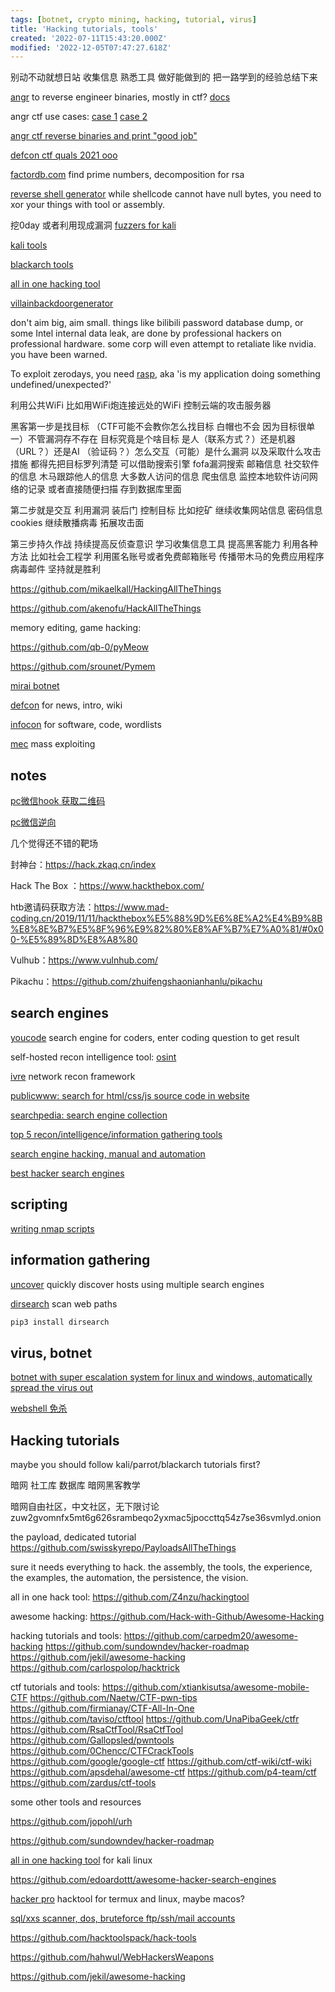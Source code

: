 ```yaml
---
tags: [botnet, crypto mining, hacking, tutorial, virus]
title: 'Hacking tutorials, tools'
created: '2022-07-11T15:43:20.000Z'
modified: '2022-12-05T07:47:27.618Z'
---
```


别动不动就想日站 收集信息 熟悉工具 做好能做到的 把一路学到的经验总结下来

[angr](https://angr.io/) to reverse engineer binaries, mostly in ctf? [docs](https://docs.angr.io/advanced-topics)

angr ctf use cases: [case 1](https://blog.csdn.net/qq_44370676/article/details/119741664) [case 2](https://blog.csdn.net/u013648063/article/details/108685416)

[angr ctf reverse binaries and print "good job"](http://angr.oregonctf.org/)

[defcon ctf quals 2021 ooo](https://oooverflow.io/dc-ctf-2021-quals/)

[factordb.com](http://factordb.com/) find prime numbers, decomposition for rsa

[reverse shell generator](https://github.com/0dayCTF/reverse-shell-generator) while shellcode cannot have null bytes, you need to xor your things with tool or assembly.

挖0day 或者利用现成漏洞 [fuzzers for kali](https://en.kali.tools/all/?category=fuzzer)

[kali tools](https://www.kali.org/tools/)

[blackarch tools](https://www.blackarch.org/tools.html)

[all in one hacking tool](https://github.com/Z4nzu/hackingtool)

[villainbackdoorgenerator](https://github.com/t3l3machus/Villain)

don't aim big, aim small. things like bilibili password database dump, or some Intel internal data leak, are done by professional hackers on professional hardware. some corp will even attempt to retaliate like nvidia. you have been warned.

To exploit zerodays, you need [rasp](https://rasp.baidu.com), aka 'is my application doing something undefined/unexpected?'

利用公共WiFi 比如用WiFi炮连接远处的WiFi 控制云端的攻击服务器

黑客第一步是找目标 （CTF可能不会教你怎么找目标  白帽也不会 因为目标很单一）不管漏洞存不存在 目标究竟是个啥目标 是人（联系方式？）还是机器（URL？）还是AI （验证码？）怎么交互（可能）是什么漏洞 以及采取什么攻击措施 都得先把目标罗列清楚 可以借助搜索引擎 fofa漏洞搜索 邮箱信息 社交软件的信息 木马跟踪他人的信息 大多数人访问的信息 爬虫信息 监控本地软件访问网络的记录 或者直接随便扫描 存到数据库里面

第二步就是交互 利用漏洞 装后门 控制目标 比如挖矿 继续收集网站信息 密码信息 cookies 继续散播病毒 拓展攻击面

第三步持久作战 持续提高反侦查意识 学习收集信息工具 提高黑客能力 利用各种方法 比如社会工程学 利用匿名账号或者免费邮箱账号 传播带木马的免费应用程序 病毒邮件 坚持就是胜利

https://github.com/mikaelkall/HackingAllTheThings

https://github.com/akenofu/HackAllTheThings

memory editing, game hacking:

https://github.com/qb-0/pyMeow

https://github.com/srounet/Pymem

[mirai botnet](https://github.com/aleixrodriala/Mirai-Source-Code)

[defcon](https://defcon.org) for news, intro, wiki

[infocon](https://infocon.org) for software, code, wordlists

[mec](https://github.com/jm33-m0/mec) mass exploiting

## notes

[pc微信hook 获取二维码](https://blog.csdn.net/a1165559068/article/details/110450166?app_version=5.9.0&code=app_1562916241&csdn_share_tail=%7B%22type%22%3A%22blog%22%2C%22rType%22%3A%22article%22%2C%22rId%22%3A%22110450166%22%2C%22source%22%3A%22a1165559068%22%7D&uLinkId=usr1mkqgl919blen&utm_source=app)

[pc微信逆向](https://note.youdao.com/s/KRl8DIR0)

几个觉得还不错的靶场

封神台：https://hack.zkaq.cn/index

Hack The Box ：https://www.hackthebox.com/

htb邀请码获取方法：https://www.mad-coding.cn/2019/11/11/hackthebox%E5%88%9D%E6%8E%A2%E4%B9%8B%E8%8E%B7%E5%8F%96%E9%82%80%E8%AF%B7%E7%A0%81/#0x00-%E5%89%8D%E8%A8%80

Vulhub：https://www.vulnhub.com/

Pikachu：https://github.com/zhuifengshaonianhanlu/pikachu

## search engines

[youcode](https://you.com/code) search engine for coders, enter coding question to get result

self-hosted recon intelligence tool: [osint](https://github.com/lockfale/osint-framework)

[ivre](https://github.com/ivre/ivre) network recon framework

[publicwww: search for html/css/js source code in website](https://publicwww.com/)

[searchpedia: search engine collection](https://hackernoon.com/searchpedia-a-list-of-250-search-engines-40198146adfc)

[top 5 recon/intelligence/information gathering tools](https://resources.infosecinstitute.com/topic/top-five-open-source-intelligence-osint-tools/)

[search engine hacking, manual and automation](https://resources.infosecinstitute.com/topic/search-engine-hacking-manual-and-automation/)

[best hacker search engines](https://dekisoft.com/best-hacker-search-engines-to-use/)

## scripting

[writing nmap scripts](https://www.cnblogs.com/bhlsheji/p/5175516.html)

## information gathering

[uncover](https://github.com/projectdiscovery/uncover) quickly discover hosts using multiple search engines

[dirsearch](https://github.com/maurosoria/dirsearch) scan web paths

```bash
pip3 install dirsearch
```

## virus, botnet

[botnet with super escalation system for linux and windows, automatically spread the virus out](https://github.com/ThrillQuks/Pitraix)

[webshell 免杀](https://zu1k.com/posts/security/web-security/hide-your-webshell/)

## Hacking tutorials

maybe you should follow kali/parrot/blackarch tutorials first?

暗网 社工库 数据库 暗网黑客教学

暗网自由社区，中文社区，无下限讨论
zuw2gvomnfx5mt6g626srambeqo2yxmac5jpoccttq54z7se36svmlyd.onion

the payload, dedicated tutorial
https://github.com/swisskyrepo/PayloadsAllTheThings

sure it needs everything to hack. the assembly, the tools, the experience, the examples, the automation, the persistence, the vision.

all in one hack tool:
https://github.com/Z4nzu/hackingtool

awesome hacking:
https://github.com/Hack-with-Github/Awesome-Hacking

hacking tutorials and tools:
https://github.com/carpedm20/awesome-hacking
https://github.com/sundowndev/hacker-roadmap
https://github.com/jekil/awesome-hacking
https://github.com/carlospolop/hacktrick

ctf tutorials and tools:
https://github.com/xtiankisutsa/awesome-mobile-CTF
https://github.com/Naetw/CTF-pwn-tips
https://github.com/firmianay/CTF-All-In-One
https://github.com/taviso/ctftool
https://github.com/UnaPibaGeek/ctfr
https://github.com/RsaCtfTool/RsaCtfTool
https://github.com/Gallopsled/pwntools
https://github.com/0Chencc/CTFCrackTools
https://github.com/google/google-ctf
https://github.com/ctf-wiki/ctf-wiki
https://github.com/apsdehal/awesome-ctf
https://github.com/p4-team/ctf
https://github.com/zardus/ctf-tools

some other tools and resources

https://github.com/jopohl/urh

https://github.com/sundowndev/hacker-roadmap

[all in one hacking tool](https://github.com/Z4nzu/hackingtool) for kali linux

https://github.com/edoardottt/awesome-hacker-search-engines

[hacker pro](https://github.com/jaykali/hackerpro) hacktool for termux and linux, maybe macos?

[sql/xxs scanner, dos, bruteforce ftp/ssh/mail accounts](https://github.com/b3-v3r/Hunner)

https://github.com/hacktoolspack/hack-tools

https://github.com/hahwul/WebHackersWeapons

https://github.com/jekil/awesome-hacking
